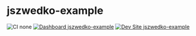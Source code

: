 # jszwedko-example

![CI none](https://img.shields.io/badge/ci-none-orange.svg)
[![Dashboard jszwedko-example](https://img.shields.io/badge/dashboard-jszwedko_example-yellow.svg)](https://dashboard.pantheon.io/sites/4160a858-373f-4ef9-87a9-8f07e6abe9eb#dev/code)
[![Dev Site jszwedko-example](https://img.shields.io/badge/site-jszwedko_example-blue.svg)](http://dev-jszwedko-example.pantheonsite.io/)